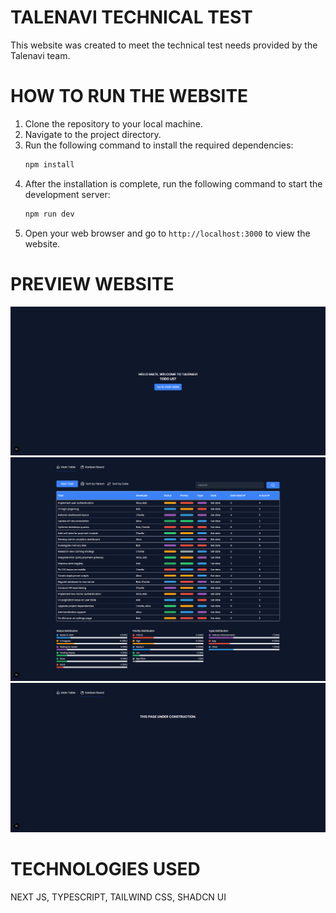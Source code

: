 # TALENAVI TECHNICAL TEST

This website was created to meet the technical test needs provided by the Talenavi team.

# HOW TO RUN THE WEBSITE

1. Clone the repository to your local machine.
2. Navigate to the project directory.
3. Run the following command to install the required dependencies:
   ```bash
   npm install
   ```
4. After the installation is complete, run the following command to start the development server:
   ```bash
   npm run dev
   ```
5. Open your web browser and go to `http://localhost:3000` to view the website.

# PREVIEW WEBSITE

![Screenshot](./public/screenshot/home-todo.png)
![Screenshot](./public/screenshot/main-table-todo.png)
![Screenshot](./public/screenshot/kanban-todo.png)

# TECHNOLOGIES USED

NEXT JS, TYPESCRIPT, TAILWIND CSS, SHADCN UI

